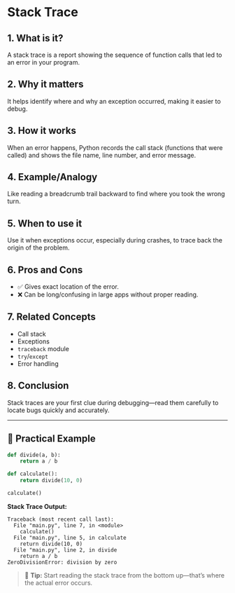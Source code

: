 # Stack Trace

## 1. What is it?
A stack trace is a report showing the sequence of function calls that led to an error in your program.

## 2. Why it matters
It helps identify where and why an exception occurred, making it easier to debug.

## 3. How it works
When an error happens, Python records the call stack (functions that were called) and shows the file name, line number, and error message.

## 4. Example/Analogy
Like reading a breadcrumb trail backward to find where you took the wrong turn.

## 5. When to use it
Use it when exceptions occur, especially during crashes, to trace back the origin of the problem.

## 6. Pros and Cons
- ✅ Gives exact location of the error.
- ❌ Can be long/confusing in large apps without proper reading.

## 7. Related Concepts
- Call stack
- Exceptions
- `traceback` module
- `try`/`except`
- Error handling

## 8. Conclusion
Stack traces are your first clue during debugging—read them carefully to locate bugs quickly and accurately.

---

## 🔹 Practical Example

```python
def divide(a, b):
    return a / b

def calculate():
    return divide(10, 0)

calculate()
```

**Stack Trace Output:**
```
Traceback (most recent call last):
  File "main.py", line 7, in <module>
    calculate()
  File "main.py", line 5, in calculate
    return divide(10, 0)
  File "main.py", line 2, in divide
    return a / b
ZeroDivisionError: division by zero
```

> 🧠 **Tip:** Start reading the stack trace from the bottom up—that’s where the actual error occurs.
